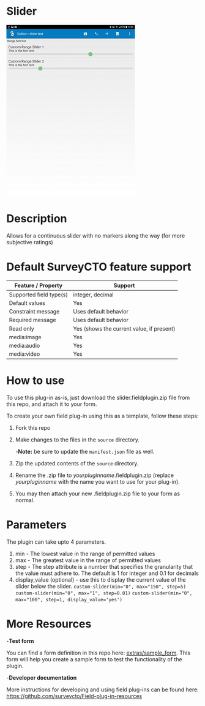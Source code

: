 # Slider
![Preview - two sliders on one screen](/extras/preview.jpg)

# Description
Allows for a continuous slider with no markers along the way (for more subjective ratings)

# Default SurveyCTO feature support

Feature / Property |	Support
------------------ |  ---------
Supported field type(s) |	integer, decimal
Default values	| Yes
Constraint message	| Uses default behavior
Required message | Uses default behavior
Read only	| Yes (shows the current value, if present)
media:image	| Yes
media:audio	| Yes
media:video	| Yes

# How to use
To use this plug-in as-is, just download the slider.fieldplugin.zip file from this repo, and attach it to your form.

To create your own field plug-in using this as a template, follow these steps:

1. Fork this repo

2. Make changes to the files in the `source` directory.

    -__Note:__ be sure to update the `manifest.json` file as well.

3. Zip the updated contents of the `source` directory.

4. Rename the .zip file to *yourpluginname*.fieldplugin.zip (replace *yourpluginname* with the name you want to use for your plug-in).

5. You may then attach your new .fieldplugin.zip file to your form as normal.

# Parameters
The plugin can take upto 4 parameters.
1. min - The lowest value in the range of permitted values
2. max - The greatest value in the range of permitted values
3. step - The step attribute is a number that specifies the granularity that the value must adhere to. The default is 1 for integer and 0.1 for decimals
4. display_value (optional) - use this to display the current value of the slider below the slider.
`custom-slider(min="0", max="150", step=5)`
`custom-slider(min="0", max="1", step=0.01)`
`custom-slider(min="0", max="100", step=1, display_value='yes')`

# More Resources
-__Test form__

 You can find a form definition in this repo here: [extras/sample_form](https://github.com/SurveyCTO-field-plug-ins/slider/blob/master/extras/sample_form/slider_sample.xlsx). This form will help you create a sample form to test the functionality of the plugin.

-__Developer documentation__

More instructions for developing and using field plug-ins can be found here: https://github.com/surveycto/Field-plug-in-resources
